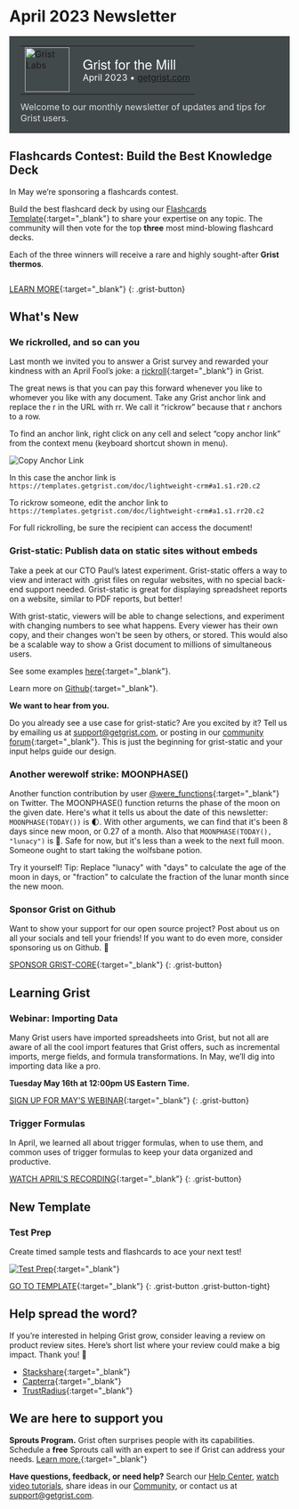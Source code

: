 # April 2023 Newsletter

<style>
  /* restore some poorly overridden defaults */
  .newsletter-header .table {
    background-color: initial;
    border: initial;
  }
  .newsletter-header .table > tbody > tr > td {
    padding: initial;
    border: initial;
    vertical-align: initial;
  }
  .newsletter-header img.header-img {
    padding: initial;
    max-width: initial;
    display: initial;
    padding: initial;
    line-height: initial;
    background-color: initial;
    border: initial;
    border-radius: initial;
    margin: initial;
  }

  /* copy newsletter styles, with a prefix for sufficient specificity */
  .newsletter-header .header {
    border: none;
    padding: 0;
    margin: 0;
  }
  .newsletter-header table > tbody > tr > td.header-image {
    width: 80px;
    padding-right: 16px;
  }
  .newsletter-header table > tbody > tr > td.header-text {
    background-color: #42494B;
    padding: 16px 20px;
  }
  .newsletter-header table.header-top {
    border: none;
    padding: 0;
    margin: 0;
    width: 100%;
  }
  .header-title {
    font-family: Helvetica Neue, Helvetica, Arial, sans-serif;
    font-size: 24px;
    line-height: 28px;
    color: #FFFFFF;
  }
  .header-month {
    color: #FFFFFF;
  }
  .header-welcome {
    margin-top: 12px;
    color: #FFFFFF;
  }
  .newsletter-summary {
    background-color: #e3fff5;
    margin: 0;
    padding: 10px;
  }
  .newsletter-summary-header {
    text-align: center;
    padding-bottom: 10px;
    border-bottom: 1px solid lightgrey;
  }
  .newsletter-summary ul {
    padding-left: 20px;
  }
  .newsletter-summary li {
    margin-bottom: 10px;
  }
  .newsletter-summary li p {
    margin: 0px
  }
</style>
<div class="newsletter-header">
<table class="header" cellpadding="0" cellspacing="0" border="0"><tr>
  <td class="header-text">
    <table class="header-top"><tr>
      <td class="header-image">
        <a href="https://www.getgrist.com">
          <img class="header-img" srcimages/newsletters/grist-labs.png" width="80" height="80" alt="Grist Labs" border="0">
        </a>
      </td>
      <td class="header-top-text">
        <div class="header-title">Grist for the Mill</div>
        <div class="header-month">April 2023
          &#8226; <a href="https://www.getgrist.com/">getgrist.com</a></div>
      </td>
    </tr></table>
    <div class="header-welcome" style="color: #e0e0e0;">
      Welcome to our monthly newsletter of updates and tips for Grist users.
    </div>
  </td>
</tr></table>
</div>

## Flashcards Contest: Build the Best Knowledge Deck

In May we’re sponsoring a flashcards contest. 

Build the best flashcard deck by using our [Flashcards Template](https://templates.getgrist.com/keLK5sVeyfPk/Flashcards/p/2){:target="\_blank"} to share your expertise on any topic. The community will then vote for the top **three** most mind-blowing flashcard decks. 

Each of the three winners will receive a rare and highly sought-after **Grist thermos**.

  <p><center>
    <img class="content-image" srcimages/newsletters/2023-04/grist-thermos-small.gif">
  </center></p>

[LEARN MORE](https://www.getgrist.com/blog/flashcards-template-contest-grist/){:target="\_blank"}
{: .grist-button}

## What's New

### We rickrolled, and so can you

Last month we invited you to answer a Grist survey and rewarded your kindness with an April Fool’s joke: a [rickroll](https://knowyourmeme.com/memes/rickroll){:target="\_blank"} in Grist. 

The great news is that you can pay this forward whenever you like to whomever you like with any document. Take any Grist anchor link and replace the r in the URL with rr. We call it “rickrow” because that r anchors to a row. 

To find an anchor link, right click on any cell and select “copy anchor link” from the context menu (keyboard shortcut shown in menu).

![Copy Anchor Link](images/newsletters/2023-04/copy-anchor-link.png)

In this case the anchor link is `https://templates.getgrist.com/doc/lightweight-crm#a1.s1.r20.c2`

To rickrow someone, edit the anchor link to `https://templates.getgrist.com/doc/lightweight-crm#a1.s1.rr20.c2` 

For full rickrolling, be sure the recipient can access the document!

### Grist-static: Publish data on static sites without embeds

Take a peek at our CTO Paul’s latest experiment. Grist-static offers a way to view and interact with .grist files on regular websites, with no special back-end support needed. Grist-static is great for displaying spreadsheet reports on a website, similar to PDF reports, but better! 

With grist-static, viewers will be able to change selections, and experiment with changing numbers to see what happens. Every viewer has their own copy, and their changes won't be seen by others, or stored. This would also be a scalable way to show a Grist document to millions of simultaneous users.

See some examples [here](https://gristlabs.github.io/grist-static){:target="\_blank"}.

Learn more on [Github](https://github.com/gristlabs/grist-static){:target="\_blank"}.

**We want to hear from you.**

Do you already see a use case for grist-static? Are you excited by it? Tell us by emailing us at <support@getgrist.com>, or posting in our [community forum](https://community.getgrist.com/){:target="\_blank"}. This is just the beginning for grist-static and your input helps guide our design.

### Another werewolf strike:  MOONPHASE()

Another function contribution by user [@were_functions](https://twitter.com/were_functions){:target="\_blank"} on Twitter. The MOONPHASE() function returns the phase of the moon on the given date. Here's what it tells us about the date of this newsletter: `MOONPHASE(TODAY())` is 🌓. With other arguments, we can find that it's been 8 days since new moon, or 0.27 of a month. Also that `MOONPHASE(TODAY(), "lunacy")` is 🕺. Safe for now, but it's less than a week to the next full moon. Someone ought to start taking the wolfsbane potion.

Try it yourself! Tip: Replace "lunacy" with "days" to calculate the age of the moon in days, or "fraction" to calculate the fraction of the lunar month since the new moon.

### Sponsor Grist on Github

Want to show your support for our open source project? Post about us on all your socials and tell your friends! If you want to do even more, consider sponsoring us on Github. 🧡

[SPONSOR GRIST-CORE](https://github.com/sponsors/gristlabs){:target="\_blank"}
{: .grist-button}

## Learning Grist

### Webinar: Importing Data

Many Grist users have imported spreadsheets into Grist, but not all are aware of all the cool import features that Grist offers, such as incremental imports, merge fields, and formula transformations. In May, we’ll dig into importing data like a pro.

**Tuesday May 16th at 12:00pm US Eastern Time.**

[SIGN UP FOR MAY'S WEBINAR](https://www.getgrist.com/learn-grist-webinar/?utm_source=newsletter&utm_medium=support-site&utm_campaign=build-webinar&utm_term=may-2023&utm_content=){:target="\_blank"}
{: .grist-button}

### Trigger Formulas

In April, we learned all about trigger formulas, when to use them, and common uses of trigger formulas to keep your data organized and productive.

[WATCH APRIL'S RECORDING](https://www.youtube.com/watch?v=wwzm39ADslA){:target="\_blank"}
{: .grist-button}

## New Template

### Test Prep

Create timed sample tests and flashcards to ace your next test!

[![Test Prep](images/newsletters/2023-04/test-prep.png)](https://templates.getgrist.com/31mHTkbzmXvm/Test-Prep-){:target="\_blank"}

[GO TO TEMPLATE](https://templates.getgrist.com/31mHTkbzmXvm/Test-Prep-){:target="\_blank"}
{: .grist-button .grist-button-tight}

## Help spread the word?
If you’re interested in helping Grist grow, consider leaving a review on product review sites. Here’s  short list where your review could make a big impact. Thank you! 🙏


* [Stackshare](https://stackshare.io/getgrist){:target="\_blank"}
* [Capterra](https://www.capterra.com/p/232821/Grist/){:target="\_blank"}
* [TrustRadius](https://www.trustradius.com/products/grist/){:target="\_blank"}

## We are here to support you

**Sprouts Program.** Grist often surprises people with its capabilities. Schedule a **free** Sprouts call with an expert to see if Grist can address your needs. [Learn more.](https://www.getgrist.com/sprouts-program/){:target="\_blank"}

**Have questions, feedback, or need help?** Search our [Help Center](../en/index.md), [watch video
tutorials](https://www.youtube.com/channel/UCx0ioQrrC-bIrkmZ7ZULr0g/playlists), share ideas in our
[Community](https://community.getgrist.com), or contact us at <support@getgrist.com>.